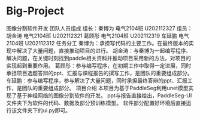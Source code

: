 # Big-Project
图像分割软件开发
团队人员组成
组长：秦博为 电气2104班 U202112327
组员：胡金涛 电气2104班 U202112321
      葛顾彤 电气2104班 U202112319
      车延鹏 电气2104班 U202112312
任务分工
秦博为：承担写代码的主要工作。在最终版本的实现中解决了大量问题，直接推动项目的进行。
胡金涛：与秦博为一起编写程序、解决问题，在关键时刻找到paddle相关资料并推动项目采用新的方法，对项目的实现起到重要作用。
葛顾彤：参与编写程序，在初期工作中取得一定进展，同时承担项目选题答辩的ppt、汇报与课程报告的撰写工作，是团队的重要组成部分。
车延鹏：参与编写程序，参与解决了大量问题，同时承担最终答辩的ppt、汇报工作，是团队的重要组成部分。
项目介绍
本项目为基于PaddleSeg利用unet模型实现了基于神经网络的图像分割软件的开发。
ppt与报告直接给出，PaddleSeg-UI文件夹下为软件的代码、数据及部分预训练模型。
软件部分配置好环境后直接运行该文件夹下的ui.py即可。
